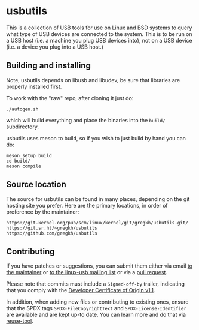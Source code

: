 <!---
SPDX-License-Identifier: GPL-2.0-or-later
Copyright (c) 2018 Greg Kroah-Hartman <gregkh@linuxfoundation.org>
-->
# usbutils

This is a collection of USB tools for use on Linux and BSD systems to
query what type of USB devices are connected to the system.  This is to
be run on a USB host (i.e. a machine you plug USB devices into), not on
a USB device (i.e. a device you plug into a USB host.)

## Building and installing

Note, usbutils depends on libusb and libudev, be sure that libraries are
properly installed first.

To work with the "raw" repo, after cloning it just do:

	./autogen.sh

which will build everything and place the binaries into the `build/`
subdirectory.

usbutils uses meson to build, so if you wish to just build by hand you can do:

	meson setup build
	cd build/
	meson compile

## Source location

The source for usbutils can be found in many places, depending on the git
hosting site you prefer.  Here are the primary locations, in order of
preference by the maintainer:

    https://git.kernel.org/pub/scm/linux/kernel/git/gregkh/usbutils.git/
    https://git.sr.ht/~gregkh/usbutils
    https://github.com/gregkh/usbutils

## Contributing

If you have patches or suggestions, you can submit them either via email
[to the maintainer] or [to the linux-usb mailing list] or via a [pull request].

Please note that commits must include a `Signed-off-by` trailer, indicating that
you comply with the [Developer Certificate of Origin v1.1].

In addition, when adding new files or contributing to existing ones, ensure
that the SPDX tags `SPDX-FileCopyrightText` and `SPDX-License-Identifier` are
available and are kept up-to date.  You can learn more and do that via
[reuse-tool].

[to the maintainer]: mailto:gregkh@linuxfoundation.org
[to the linux-usb mailing list]: mailto:linux-usb@vger.kernel.org
[pull request]: https://github.com/gregkh/usbutils/pulls
[Developer Certificate of Origin v1.1]: https://developercertificate.org/
[reuse-tool]: https://github.com/fsfe/reuse-tool
